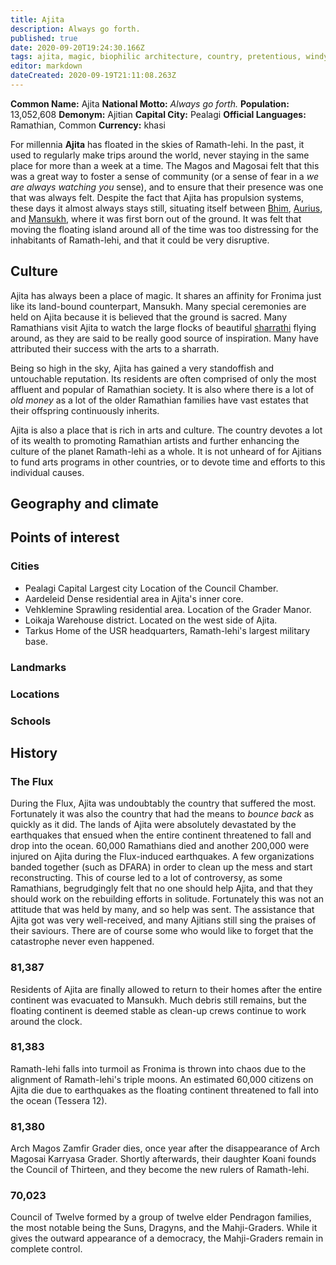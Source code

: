 ```yaml
---
title: Ajita
description: Always go forth.
published: true
date: 2020-09-20T19:24:30.166Z
tags: ajita, magic, biophilic architecture, country, pretentious, windy, fresh, nature, arts, high society, aqua glow, water vapour
editor: markdown
dateCreated: 2020-09-19T21:11:08.263Z
---
```


**Common Name:** Ajita
**National Motto:** *Always go forth.*
**Population:** 13,052,608
**Demonym:** Ajitian
**Capital City:** Pealagi
**Official Languages:**	Ramathian, Common
**Currency:** khasi

For millennia **Ajita** has floated in the skies of Ramath-lehi. In the past, it used to regularly make trips around the world, never staying in the same place for more than a week at a time. The Magos and Magosai felt that this was a great way to foster a sense of community (or a sense of fear in a *we are always watching you* sense), and to ensure that their presence was one that was always felt. Despite the fact that Ajita has propulsion systems, these days it almost always stays still, situating itself between [Bhim](/countries/bhim), [Aurius](/countries/aurius), and [Mansukh](/countries/mansukh), where it was first born out of the ground. It was felt that moving the floating island around all of the time was too distressing for the inhabitants of Ramath-lehi, and that it could be very disruptive.

## Culture

Ajita has always been a place of magic. It shares an affinity for Fronima just like its land-bound counterpart, Mansukh. Many special ceremonies are held on Ajita because it is believed that the ground is sacred. Many Ramathians visit Ajita to watch the large flocks of beautiful [sharrathi](/faunas/sharrath) flying around, as they are said to be really good source of inspiration. Many have attributed their success with the arts to a sharrath.
  
Being so high in the sky, Ajita has gained a very standoffish and untouchable reputation. Its residents are often comprised of only the most affluent and popular of Ramathian society. It is also where there is a lot of *old money* as a lot of the older Ramathian families have vast estates that their offspring continuously inherits.

Ajita is also a place that is rich in arts and culture. The country devotes a lot of its wealth to promoting Ramathian artists and further enhancing the culture of the planet Ramath-lehi as a whole. It is not unheard of for Ajitians to fund arts programs in other countries, or to devote time and efforts to this individual causes.

## Geography and climate

## Points of interest

### Cities

- Pealagi
 Capital
 Largest city
 Location of the Council Chamber.
- Aardeleid
 Dense residential area in Ajita's inner core.
- Vehklemine
 Sprawling residential area. Location of the Grader Manor.
- Loikaja
 Warehouse district. Located on the west side of Ajita.
- Tarkus
 Home of the USR headquarters, Ramath-lehi's largest military base.

### Landmarks

### Locations

### Schools

## History

### The Flux
During the Flux, Ajita was undoubtably the country that suffered the most. Fortunately it was also the country that had the means to *bounce back* as quickly as it did. The lands of Ajita were absolutely devastated by the earthquakes that ensued when the entire continent threatened to fall and drop into the ocean. 60,000 Ramathians died and another 200,000 were injured on Ajita during the Flux-induced earthquakes. A few organizations banded together (such as DFARA) in order to clean up the mess and start reconstructing. This of course led to a lot of controversy, as some Ramathians, begrudgingly felt that no one should help Ajita, and that they should work on the rebuilding efforts in solitude. Fortunately this was not an attitude that was held by many, and so help was sent. The assistance that Ajita got was very well-received, and many Ajitians still sing the praises of their saviours. There are of course some who would like to forget that the catastrophe never even happened.

### 81,387
Residents of Ajita are finally allowed to return to their homes after the entire continent was evacuated to Mansukh. Much debris still remains, but the floating continent is deemed stable as clean-up crews continue to work around the clock.

### 81,383
Ramath-lehi falls into turmoil as Fronima is thrown into chaos due to the alignment of Ramath-lehi's triple moons. An estimated 60,000 citizens on Ajita die due to earthquakes as the floating continent threatened to fall into the ocean (Tessera 12).

### 81,380
Arch Magos Zamfir Grader dies, once year after the disappearance of Arch Magosai Karryasa Grader. Shortly afterwards, their daughter Koani founds the Council of Thirteen, and they become the new rulers of Ramath-lehi.

### 70,023
Council of Twelve formed by a group of twelve elder Pendragon families, the most notable being the Suns, Dragyns, and the Mahji-Graders. While it gives the outward appearance of a democracy, the Mahji-Graders remain in complete control.